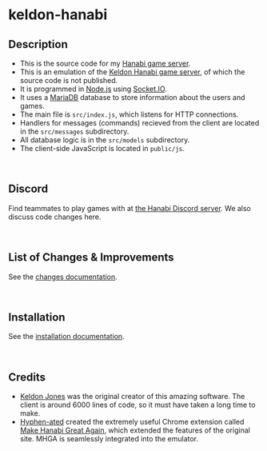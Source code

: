 keldon-hanabi
=============

## Description

* This is the source code for my [Hanabi game server](http://hanabi.live/).
* This is an emulation of the [Keldon Hanabi game server](http://keldon.net/hanabi/), of which the source code is not published.
* It is programmed in [Node.js](https://nodejs.org/en/) using [Socket.IO](https://socket.io/).
* It uses a [MariaDB](https://mariadb.org/) database to store information about the users and games.
* The main file is `src/index.js`, which listens for HTTP connections.
* Handlers for messages (commands) recieved from the client are located in the `src/messages` subdirectory.
* All database logic is in the `src/models` subdirectory.
* The client-side JavaScript is located in `public/js`.

<br />

## Discord

Find teammates to play games with at [the Hanabi Discord server](https://discord.gg/FADvkJp). We also discuss code changes here.

<br />

## List of Changes & Improvements

See the [changes documentation](https://github.com/Zamiell/keldon-hanabi/tree/master/docs/CHANGES.md).

<br />

## Installation

See the [installation documentation](https://github.com/Zamiell/keldon-hanabi/tree/master/docs/INSTALL.md).

<br />

## Credits

* [Keldon Jones](http://keldon.net/) was the original creator of this amazing software. The client is around 6000 lines of code, so it must have taken a long time to make.
* [Hyphen-ated](https://github.com/Hyphen-ated/) created the extremely useful Chrome extension called [Make Hanabi Great Again](https://github.com/Hyphen-ated/MakeHanabiGreatAgain), which extended the features of the original site. MHGA is seamlessly integrated into the emulator.

